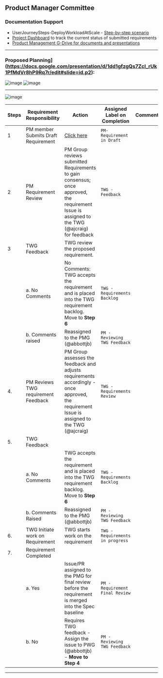 ## Product Manager Committee

### Documentation Support
- UserJourneySteps-DeployWorkloadAtScale - [Step-by-step scenario](https://github.com/margo/product_management/blob/main/UserJourneySteps-DeployWorkloadAtScale.md)
- [Project Dashboard](https://github.com/margo/product_management/projects) to track the current status of submitted requirements
- [Product Management G-Drive for documents and presentations](https://drive.google.com/drive/folders/1CwIZpqjiXOnnXxUW163t8phSp-JRKZ6z?usp=sharing)

***
### Proposed Planning](https://docs.google.com/presentation/d/1dd1gfzgQs7Zcl_rUk1PfMdVr8hP9Rq7r/edit#slide=id.p2):
![image](https://github.com/user-attachments/assets/16d9ea4d-3ad5-4599-abb2-7ddad14b4ee3)
![image](https://github.com/user-attachments/assets/5fbcb45e-8932-4cad-8e53-7ca02a400663)

***
![image](https://github.com/user-attachments/assets/0d59b491-1c2c-4efe-82f9-a6dd99b6ed81)


| Steps |     Requirement Responsibility  | Action                                                                                                            | Assigned Label on Completion   | Comments |
|-------|-------------------------------------|------------------------------------------------------------------------------------------------------------------------------------------------|--------------------------------|----------|
| 1     | PM member Submits Draft Requirement            | [Click here](https://github.com/margo/product_management/issues/new?template=requirements.yaml)                           | ```PM-Requirement in Draft```        |          |
| 2     | PM Requirement Review               | PM Group reviews submitted Requirements to gain consensus; once approved, the requirement Issue is assigned to the TWG (@ajcraig) for feedback | ```TWG - Feedback```                 |          |
| 3     | TWG Feedback                        | TWG review the proposed requirement.                                                                                                           |                                |          |
|       | a. No Comments                      |  No Comments: TWG accepts the requirement and is placed into the TWG requirement backlog. Move to **Step 6**                                   | ```TWG - Requirements Backlog```     |          |
|       | b. Comments raised                  | Reassigned to the PMG (@abbottjb)                                                                                                              | ```PM - Reviewing TWG Feedback```    |          |
| 4.    | PM Reviews TWG requirement Feedback | PM Group assesses the feedback and adjusts requirements accordingly - once approved, the requirement Issue is assigned to the TWG (@ajcraig)   | ```TWG - Requirements Review```      |          |
| 5.    | TWG Feedback                        |                                                                                                                                                |                                |          |
|       | a. No Comments                      | TWG accepts the requirement and is placed into the TWG requirement backlog. Move to **Step 6**                                                 | ```TWG - Requirements Backlog```     |          |
|       | b. Comments Raised                  | Reassigned to the PMG (@abbottjb)                                                                                                              | ```PM - Reviewing TWG Feedback```    |          |
| 6.    | TWG Initiate work on Requirement    | TWG starts work on the requirement                                                                                                             | ```TWG - Requirements in progress``` |          |
| 7.    | Requirement Completed               |                                                                                                                                                |                                |          |
|       | a. Yes                                 | Issue/PR assigned to the PMG for final review before the requirement is merged into the Spec baseline                                       | ```PM - Requirement Final Review```  |          |
|       | b. No                                  | Requires TWG feedback - Assign the issue to PWG (@abbottjb) - **Move to Step 4**                                                            | ```PM - Reviewing TWG Feedback```    |          |

***
